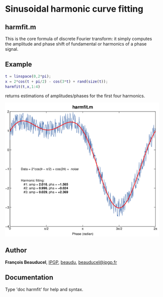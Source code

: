# Sinusoidal harmonic curve fitting

## harmfit.m

This is the core formula of discrete Fourier transform: it simply computes the amplitude and phase shift of fundamental or harmonics of a phase signal.

## Example
```matlab
t = linspace(0,2*pi);
x = 2*cos(t + pi/2) - cos(3*t) + rand(size(t));
harmfit(t,x,1:4)
```
returns estimations of amplitudes/phases for the first four harmonics.

![](harmfit_example.png)


## Author
**François Beauducel**, [IPGP](www.ipgp.fr), [beaudu](https://github.com/beaudu), beauducel@ipgp.fr 

## Documentation
Type 'doc harmfit' for help and syntax.
